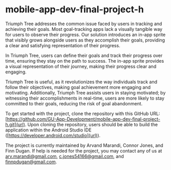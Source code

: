 # mobile-app-dev-final-project-h
Triumph Tree addresses the common issue faced by users in tracking and achieving their goals. Most goal-tracking apps lack a visually tangible way for users to observe their progress. Our solution introduces an in-app sprite that visibly grows alongside users as they accomplish their goals, providing a clear and satisfying representation of their progress.

In Triumph Tree, users can define their goals and track their progress over time, ensuring they stay on the path to success. The in-app sprite provides a visual representation of their journey, making their progress clear and engaging. 

Triumph Tree is useful, as it revolutionizes the way individuals track and follow their objectives, making goal achievement more engaging and motivating. Additionally, Triumph Tree assists users in staying motivated; by witnessing their accomplishments in real-time, users are more likely to stay committed to their goals, reducing the risk of goal abandonment. 

To get started with the project, clone the repository with this GitHub URL: [https://github.com/GU-App-Development/mobile-app-dev-final-project-h.git](url). Upon cloning the repository, users should be able to build the application within the Android Studio IDE ([https://developer.android.com/studio](url)).

The project is currently maintained by Arvand Marandi, Connor Jones, and Finn Dugan. If help is needed for the project, you may contact any of us at [arv.marandi@gmail.com](url), [c.jones54166@gmail.com](url), and [finnpdugan@gmail.com](url).
